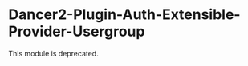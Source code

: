 Dancer2-Plugin-Auth-Extensible-Provider-Usergroup
=================================================

This module is deprecated.
